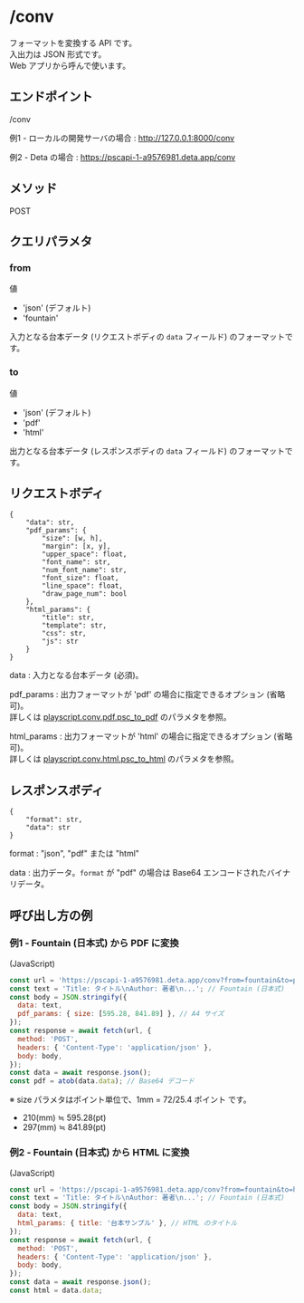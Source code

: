 # /conv

フォーマットを変換する API です。  
入出力は JSON 形式です。  
Web アプリから呼んで使います。  

## エンドポイント

/conv

例1 - ローカルの開発サーバの場合
: http://127.0.0.1:8000/conv

例2 - Deta の場合
: https://pscapi-1-a9576981.deta.app/conv

## メソッド

POST

## クエリパラメタ

### from

値

- 'json' (デフォルト)
- 'fountain'

入力となる台本データ (リクエストボディの `data` フィールド) のフォーマットです。

### to

値

- 'json' (デフォルト)
- 'pdf'
- 'html'

出力となる台本データ (レスポンスボディの `data` フィールド) のフォーマットです。

## リクエストボディ

```
{
    "data": str,
    "pdf_params": {
        "size": [w, h],
        "margin": [x, y],
        "upper_space": float,
        "font_name": str,
        "num_font_name": str,
        "font_size": float,
        "line_space": float,
        "draw_page_num": bool
    },
    "html_params": {
        "title": str,
        "template": str,
        "css": str,
        "js": str
    }
}
```

data
: 入力となる台本データ (必須)。

pdf_params
: 出力フォーマットが 'pdf' の場合に指定できるオプション (省略可)。  
詳しくは [playscript.conv.pdf.psc_to_pdf](https://satamame.github.io/playscript/master/playscript.conv.html#playscript.conv.pdf.psc_to_pdf) のパラメタを参照。

html_params
: 出力フォーマットが 'html' の場合に指定できるオプション (省略可)。  
詳しくは [playscript.conv.html.psc_to_html](https://satamame.github.io/playscript/master/playscript.conv.html#playscript.conv.html.psc_to_html) のパラメタを参照。

## レスポンスボディ

```
{
    "format": str,
    "data": str
}
```

format
: "json", "pdf" または "html"

data
: 出力データ。`format` が "pdf" の場合は Base64 エンコードされたバイナリデータ。

## 呼び出し方の例

### 例1 - Fountain (日本式) から PDF に変換

(JavaScript)

```javascript
const url = 'https://pscapi-1-a9576981.deta.app/conv?from=fountain&to=pdf';
const text = 'Title: タイトル\nAuthor: 著者\n...'; // Fountain (日本式)
const body = JSON.stringify({
  data: text,
  pdf_params: { size: [595.28, 841.89] }, // A4 サイズ
});
const response = await fetch(url, {
  method: 'POST',
  headers: { 'Content-Type': 'application/json' },
  body: body,
});
const data = await response.json();
const pdf = atob(data.data); // Base64 デコード
```

※ size パラメタはポイント単位で、1mm = 72/25.4 ポイント です。
- 210(mm) ≒ 595.28(pt)
- 297(mm) ≒ 841.89(pt)

### 例2 - Fountain (日本式) から HTML に変換

(JavaScript)

```javascript
const url = 'https://pscapi-1-a9576981.deta.app/conv?from=fountain&to=html';
const text = 'Title: タイトル\nAuthor: 著者\n...'; // Fountain (日本式)
const body = JSON.stringify({
  data: text,
  html_params: { title: '台本サンプル' }, // HTML のタイトル
});
const response = await fetch(url, {
  method: 'POST',
  headers: { 'Content-Type': 'application/json' },
  body: body,
});
const data = await response.json();
const html = data.data;
```
